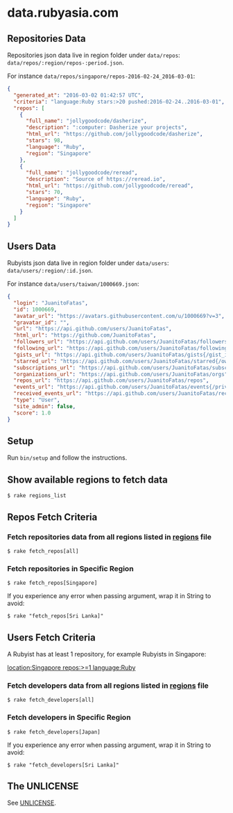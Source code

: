 # data.rubyasia.com

## Repositories Data

Repositories json data live in region folder under `data/repos`: `data/repos/:region/repos-:period.json`.

For instance `data/repos/singapore/repos-2016-02-24_2016-03-01`:

```json
{
  "generated_at": "2016-03-02 01:42:57 UTC",
  "criteria": "language:Ruby stars:>20 pushed:2016-02-24..2016-03-01",
  "repos": [
    {
      "full_name": "jollygoodcode/dasherize",
      "description": ":computer: Dasherize your projects",
      "html_url": "https://github.com/jollygoodcode/dasherize",
      "stars": 98,
      "language": "Ruby",
      "region": "Singapore"
    },
    {
      "full_name": "jollygoodcode/reread",
      "description": "Source of https://reread.io",
      "html_url": "https://github.com/jollygoodcode/reread",
      "stars": 70,
      "language": "Ruby",
      "region": "Singapore"
    }
  ]
}
```

## Users Data

Rubyists json data live in region folder under `data/users`: `data/users/:region/:id.json`.

For instance `data/users/taiwan/1000669.json`:

```json
{
  "login": "JuanitoFatas",
  "id": 1000669,
  "avatar_url": "https://avatars.githubusercontent.com/u/1000669?v=3",
  "gravatar_id": "",
  "url": "https://api.github.com/users/JuanitoFatas",
  "html_url": "https://github.com/JuanitoFatas",
  "followers_url": "https://api.github.com/users/JuanitoFatas/followers",
  "following_url": "https://api.github.com/users/JuanitoFatas/following{/other_user}",
  "gists_url": "https://api.github.com/users/JuanitoFatas/gists{/gist_id}",
  "starred_url": "https://api.github.com/users/JuanitoFatas/starred{/owner}{/repo}",
  "subscriptions_url": "https://api.github.com/users/JuanitoFatas/subscriptions",
  "organizations_url": "https://api.github.com/users/JuanitoFatas/orgs",
  "repos_url": "https://api.github.com/users/JuanitoFatas/repos",
  "events_url": "https://api.github.com/users/JuanitoFatas/events{/privacy}",
  "received_events_url": "https://api.github.com/users/JuanitoFatas/received_events",
  "type": "User",
  "site_admin": false,
  "score": 1.0
}
```

## Setup

Run `bin/setup` and follow the instructions.

## Show available regions to fetch data

    $ rake regions_list

## Repos Fetch Criteria

### Fetch repositories data from all regions listed in [regions](/regions) file

    $ rake fetch_repos[all]

### Fetch repositories in Specific Region

    $ rake fetch_repos[Singapore]

If you experience any error when passing argument, wrap it in String to avoid:

    $ rake "fetch_repos[Sri Lanka]"

## Users Fetch Criteria

A Rubyist has at least 1 repository, for example Rubyists in Singapore:

[location:Singapore repos:>=1 language:Ruby](https://github.com/search?utf8=%E2%9C%93&q=location%3ASingapore+repos%3A%3E%3D1+language%3ARuby&type=Users&ref=searchresults)

### Fetch developers data from all regions listed in [regions](/regions) file

    $ rake fetch_developers[all]

### Fetch developers in Specific Region

    $ rake fetch_developers[Japan]

If you experience any error when passing argument, wrap it in String to avoid:

    $ rake "fetch_developers[Sri Lanka]"

## The UNLICENSE

See [UNLICENSE](/UNLICENSE).
